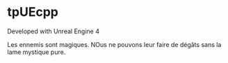 # tpUEcpp

Developed with Unreal Engine 4


Les ennemis sont magiques. NOus ne pouvons leur faire de dégâts sans la lame mystique pure. 
